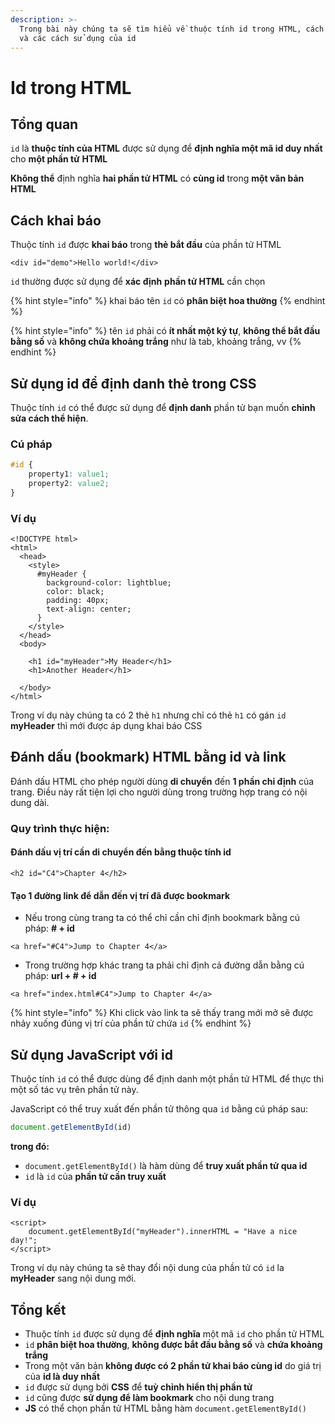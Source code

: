 ```yaml
---
description: >-
  Trong bài này chúng ta sẽ tìm hiểu về thuộc tính id trong HTML, cách khai báo
  và các cách sử dụng của id
---
```


# Id trong HTML

## Tổng quan

`id` là **thuộc tính của HTML** được sử dụng để **định nghĩa một mã id duy nhất** cho **một phần tử** **HTML**

**Không thể** định nghĩa **hai phần tử HTML** có **cùng id** trong **một văn bản HTML**

## Cách khai báo

Thuộc tính `id` được **khai báo** trong **thẻ bắt đầu** của phần tử HTML

```markup
<div id="demo">Hello world!</div>
```

`id` thường được sử dụng để **xác định** **phần tử HTML** cần chọn

{% hint style="info" %}
khai báo tên `id` có **phân biệt hoa thường**
{% endhint %}

{% hint style="info" %}
tên `id` phải có **ít nhất một ký tự**, **không thể bắt đầu bằng số** và **không chứa khoảng trắng** như là tab, khoảng trắng, vv
{% endhint %}

## Sử dụng id để định danh thẻ trong CSS

Thuộc tính `id` có thể được sử dụng để **định danh** phần tử bạn muốn **chỉnh sửa cách thể hiện**.

### Cú pháp

```css
#id {
    property1: value1;
    property2: value2;
}
```

### Ví dụ

```markup
<!DOCTYPE html>
<html>
  <head>
    <style>
      #myHeader {
        background-color: lightblue;
        color: black;
        padding: 40px;
        text-align: center;
      }
    </style>
  </head>
  <body>
  
    <h1 id="myHeader">My Header</h1>
    <h1>Another Header</h1>
  
  </body>
</html>
```

Trong ví dụ này chúng ta có 2 thẻ `h1` nhưng chỉ có thẻ `h1` có gán `id` **myHeader** thì mới được áp dụng khai báo CSS

## Đánh dấu (bookmark) HTML bằng id và link

Đánh dấu HTML cho phép người dùng **di chuyển** đến **1 phần chỉ định** của trang. Điều này rất tiện lợi cho người dùng trong trường hợp trang có nội dung dài.

### Quy trình thực hiện:

#### Đánh dấu vị trí cần di chuyển đến bằng thuộc tính id

```markup
<h2 id="C4">Chapter 4</h2>
```

#### Tạo 1 đường link để dẫn đến vị trí đã được bookmark

* Nếu trong cùng trang ta có thể chỉ cần chỉ định bookmark bằng cú pháp: **# + id**

```markup
<a href="#C4">Jump to Chapter 4</a>
```

* Trong trường hợp khác trang ta phải chỉ định cả đường dẫn bằng cú pháp: **url + # + id**

```markup
<a href="index.html#C4">Jump to Chapter 4</a>
```

{% hint style="info" %}
Khi click vào link ta sẽ thấy trang mới mở sẽ được nhảy xuống đúng vị trí của phần tử chứa `id`
{% endhint %}

## Sử dụng JavaScript với id

Thuộc tính `id` có thể được dùng để định danh một phần tử HTML để thực thi một số tác vụ trên phần tử này.

JavaScript có thể truy xuất đến phần tử thông qua `id` bằng cú pháp sau:

```javascript
document.getElementById(id)
```

**trong đó:**

* `document.getElementById()` là hàm dùng để **truy xuất phần tử qua id**
* `id` là `id` của **phần tử cần truy xuất**

### Ví dụ

```markup
<script>
    document.getElementById("myHeader").innerHTML = "Have a nice day!";
</script>
```

Trong ví dụ này chúng ta sẽ thay đổi nội dung của phần tử có `id` la **myHeader** sang nội dung mới.

## Tổng kết

* Thuộc tính `id` được sử dụng để **định nghĩa** một mã `id` cho phần tử HTML
* `id` **phân biệt hoa thường**, **không được bắt đầu bằng số** và **chứa khoảng trắng**
* Trong một văn bản **không được có 2 phần tử khai báo cùng id** do giá trị của **id là duy nhất**
* `id` được sử dụng bởi **CSS** để **tuỳ chỉnh hiển thị phần tử**
* `id` cũng được **sử dụng để làm bookmark** cho nội dung trang
* **JS** có thể chọn phần tử HTML bằng hàm `document.getElementById()`

